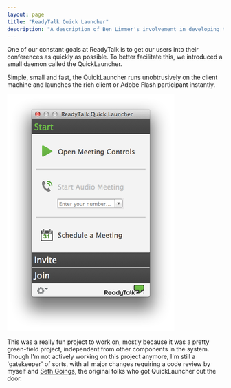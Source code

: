 ```yaml
---
layout: page
title: "ReadyTalk Quick Launcher"
description: "A description of Ben Limmer's involvement in developing the ReadyTalk QuickLauncher Product"
---
```


One of our constant goals at ReadyTalk is to get our users into their conferences as quickly as possible. To better facilitate this, we introduced a small daemon called the QuickLauncher.

Simple, small and fast, the QuickLauncher runs unobtrusively on the client machine and launches the rich client or Adobe Flash participant instantly.

<div class="center">
	<img src="/assets/images/pages/portfolio/rt/QuickLauncher.png" height="549" width="389" alt="Screenshot of the ReadyTalk QuickLauncher" />
</div>

This was a really fun project to work on, mostly because it was a pretty green-field project, independent from other components in the system. Though I'm not actively working on this project anymore, I'm still a 'gatekeeper' of sorts, with all major changes requiring a code review by myself and [Seth Goings](https://twitter.com/sethgoings), the original folks who got QuickLauncher out the door.